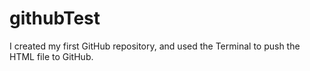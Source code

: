 # githubTest
I created my first GitHub repository, and used the Terminal to push the HTML file to GitHub.
